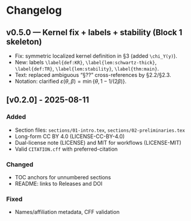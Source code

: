 # Changelog

## v0.5.0 — Kernel fix + labels + stability (Block 1 skeleton)
- Fix: symmetric localized kernel definition in §3 (added `\chi_Y(y)`).
- New: labels `\label{def:KR}`, `\label{lem:schwartz-thick}`, `\label{def:TR}`, `\label{lem:stability}`, `\label{thm:main}`.
- Text: replaced ambiguous “§??” cross-references by §2.2/§2.3.
- Notation: clarified $\varepsilon(\theta,\beta)=\min\{\theta,1-1/(2\beta)\}$.
## [v0.2.0] - 2025-08-11
### Added
- Section files: `sections/01-intro.tex`, `sections/02-preliminaries.tex`
- Long-form CC BY 4.0 (LICENSE-CC-BY-4.0)
- Dual-license note (LICENSE) and MIT for workflows (LICENSE-MIT)
- Valid `CITATION.cff` with preferred-citation

### Changed
- TOC anchors for unnumbered sections
- README: links to Releases and DOI

### Fixed
- Names/affiliation metadata, CFF validation
